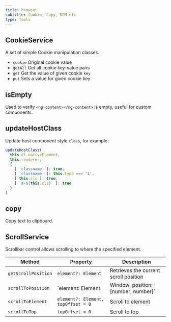 ```yaml
---
title: browser
subtitle: Cookie, Copy, DOM etc
type: Tools
---
```


## CookieService

A set of simple Cookie manipulation classes.

- `cookie` Original cookie value
- `getAll` Get all cookie key-value pairs
- `get` Get the value of given cookie `key`
- `put` Sets a value for given cookie key

[comment]: <demo(cookie)>

## isEmpty

Used to verify `<ng-content></ng-content>` is empty, useful for custom components.

## updateHostClass

Update host component style `class`, for example:

```ts
updateHostClass(
  this.el.nativeElement,
  this.renderer,
  {
    [ 'classname' ]: true,
    [ 'classname' ]: this.type === '1',
    [ this.cls ]: true,
    [ `a-${this.cls}` ]: true
  }
)
```

## copy

Copy text to clipboard.

## ScrollService

Scrollbar control allows scrolling to where the specified element.

| Method | Property | Description |
|--------|----------|-------------|
| `getScrollPosition` | `element?: Element` | Retrieves the current scroll position |
| `scrollToPosition` | `element: Element | Window, position: [number, number]` | Sets the scroll position |
| `scrollToElement` | `element?: Element, topOffset = 0` | Scroll to element |
| `scrollToTop` | `topOffset = 0` | Scroll to top |
